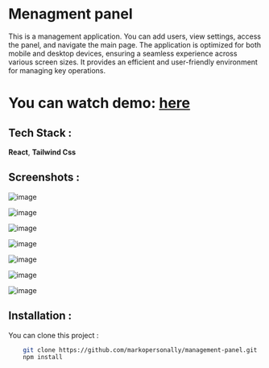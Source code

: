 
# Menagment panel

This is a management application. You can add users, view settings, access the panel, and navigate the main page. The application is optimized for both mobile and desktop devices, ensuring a seamless experience across various screen sizes. It provides an efficient and user-friendly environment for managing key operations.

# You can watch demo: [here](https://management-panel-khaki.vercel.app/)





## Tech Stack :

**React**, **Tailwind Css**


## Screenshots :

![image](https://github.com/user-attachments/assets/8fcea7db-688d-43d5-a38c-a1f5e297cda9)

![image](https://github.com/user-attachments/assets/e4466c68-012b-4c93-b3cc-985dcfd3bde1)

![image](https://github.com/user-attachments/assets/79ae9b32-4245-4e6e-988c-6a18594094fe)

![image](https://github.com/user-attachments/assets/e26fa446-8d0f-4150-8003-9d20ffabfd66)

![image](https://github.com/user-attachments/assets/c56f65fe-e294-4c9f-94d6-7676557bd770)

![image](https://github.com/user-attachments/assets/5ffc948e-50af-4fac-ad02-3cc87bb140ca)

![image](https://github.com/user-attachments/assets/08a182e8-89a6-4d1e-b619-6dfcaf71a25e)

## Installation :

You can clone this project :

```bash
    git clone https://github.com/markopersonally/management-panel.git
    npm install
```
    
